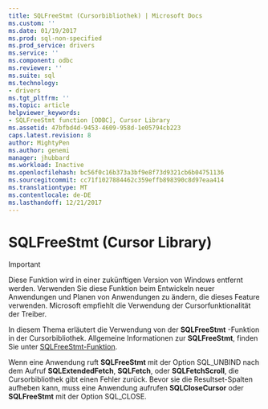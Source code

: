 ```yaml
---
title: SQLFreeStmt (Cursorbibliothek) | Microsoft Docs
ms.custom: ''
ms.date: 01/19/2017
ms.prod: sql-non-specified
ms.prod_service: drivers
ms.service: ''
ms.component: odbc
ms.reviewer: ''
ms.suite: sql
ms.technology:
- drivers
ms.tgt_pltfrm: ''
ms.topic: article
helpviewer_keywords:
- SQLFreeStmt function [ODBC], Cursor Library
ms.assetid: 47bfbd4d-9453-4609-958d-1e05794cb223
caps.latest.revision: 8
author: MightyPen
ms.author: genemi
manager: jhubbard
ms.workload: Inactive
ms.openlocfilehash: bc56f0c16b373a3bf9e8f73d9321cb6b04751136
ms.sourcegitcommit: cc71f1027884462c359effb898390c8d97eaa414
ms.translationtype: MT
ms.contentlocale: de-DE
ms.lasthandoff: 12/21/2017
---
```

# <a name="sqlfreestmt-cursor-library"></a>SQLFreeStmt (Cursor Library)
> [!IMPORTANT]  
>  Diese Funktion wird in einer zukünftigen Version von Windows entfernt werden. Verwenden Sie diese Funktion beim Entwickeln neuer Anwendungen und Planen von Anwendungen zu ändern, die dieses Feature verwenden. Microsoft empfiehlt die Verwendung der Cursorfunktionalität der Treiber.  
  
 In diesem Thema erläutert die Verwendung von der **SQLFreeStmt** -Funktion in der Cursorbibliothek. Allgemeine Informationen zur **SQLFreeStmt**, finden Sie unter [SQLFreeStmt-Funktion](../../../odbc/reference/syntax/sqlfreestmt-function.md).  
  
 Wenn eine Anwendung ruft **SQLFreeStmt** mit der Option SQL_UNBIND nach dem Aufruf **SQLExtendedFetch**, **SQLFetch**, oder **SQLFetchScroll**, die Cursorbibliothek gibt einen Fehler zurück. Bevor sie die Resultset-Spalten aufheben kann, muss eine Anwendung aufrufen **SQLCloseCursor** oder **SQLFreeStmt** mit der Option SQL_CLOSE.
